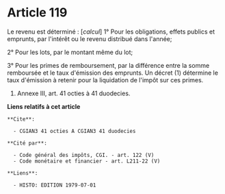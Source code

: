 # Article 119

Le revenu est déterminé : [*calcul*]     1° Pour les obligations, effets publics et emprunts, par l'intérêt ou le revenu
distribué dans l'année;

2° Pour les lots, par le montant même du lot;

3° Pour les primes de remboursement, par la différence entre la somme remboursée et le taux d'émission des emprunts. Un
décret (1) détermine le taux d'émission à retenir pour la liquidation de l'impôt sur ces primes.

1)  Annexe III, art. 41 octies à 41 duodecies.

**Liens relatifs à cet article**

	**Cite**:

	  - CGIAN3 41 octies A CGIAN3 41 duodecies

	**Cité par**:

	  - Code général des impôts, CGI. - art. 122 (V)
	  - Code monétaire et financier - art. L211-22 (V)

	**Liens**:

	  - HISTO: EDITION 1979-07-01
